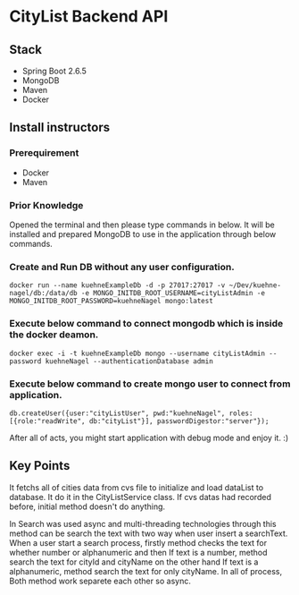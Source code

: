 # CityList Backend API

## Stack

- Spring Boot 2.6.5
- MongoDB
- Maven
- Docker

## Install instructors

### Prerequirement
- Docker
- Maven

### Prior Knowledge

Opened the terminal and then please type commands in below. It will be installed and prepared MongoDB to use in the application through below commands. 

### Create and Run DB without any user configuration.
```shell
docker run --name kuehneExampleDb -d -p 27017:27017 -v ~/Dev/kuehne-nagel/db:/data/db -e MONGO_INITDB_ROOT_USERNAME=cityListAdmin -e MONGO_INITDB_ROOT_PASSWORD=kuehneNagel mongo:latest
```
### Execute below command to connect mongodb which is inside the docker deamon. 
```shell
docker exec -i -t kuehneExampleDb mongo --username cityListAdmin --password kuehneNagel --authenticationDatabase admin
```
### Execute below command to create mongo user to connect from application. 
```shell
db.createUser({user:"cityListUser", pwd:"kuehneNagel", roles:[{role:"readWrite", db:"cityList"}], passwordDigestor:"server"});
```
After all of acts, you might start application with debug mode and enjoy it. :) 

## Key Points

It fetchs all of cities data from cvs file to initialize and load dataList to database. It do it in the CityListService class. If cvs datas had recorded before, initial method doesn't do anything. 

In Search was used async and multi-threading technologies through this method can be search the text with two way when user insert a searchText. When a user start a search process, firstly method checks the text for whether number or alphanumeric and then If text is a number, method search the text for cityId and cityName on the other hand If text is a alphanumeric, method search the text for only cityName. In all of process, Both method work separete each other so async.  
